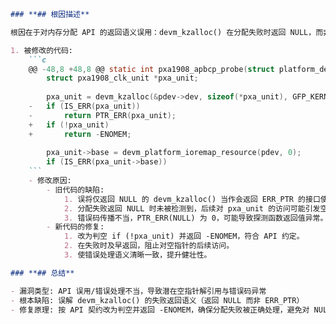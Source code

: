 ```markdown
### **## 根因描述**

根因在于对内存分配 API 的返回语义误用：devm_kzalloc() 在分配失败时返回 NULL，而非 ERR_PTR。旧代码使用 IS_ERR()/PTR_ERR() 来检测与传播错误，因此当分配失败返回 NULL 时检查不会触发，可能继续使用空指针 pxa_unit 导致空指针解引用，或者因 PTR_ERR(NULL) 等于 0 导致错误码传播不正确。

1. 被修改的代码:
    ```c
    @@ -48,8 +48,8 @@ static int pxa1908_apbcp_probe(struct platform_device *pdev)
    	struct pxa1908_clk_unit *pxa_unit;
    
    	pxa_unit = devm_kzalloc(&pdev->dev, sizeof(*pxa_unit), GFP_KERNEL);
    -	if (IS_ERR(pxa_unit))
    -		return PTR_ERR(pxa_unit);
    +	if (!pxa_unit)
    +		return -ENOMEM;
    
    	pxa_unit->base = devm_platform_ioremap_resource(pdev, 0);
    	if (IS_ERR(pxa_unit->base))
    ```
    - 修改原因:
        - 旧代码的缺陷:
            1. 误将仅返回 NULL 的 devm_kzalloc() 当作会返回 ERR_PTR 的接口使用，采用 IS_ERR()/PTR_ERR() 进行检查。
            2. 分配失败返回 NULL 时未被检测到，后续对 pxa_unit 的访问可能引发空指针解引用。
            3. 错误码传播不当，PTR_ERR(NULL) 为 0，可能导致探测函数返回值异常。
        - 新代码的修复:
            1. 改为判空 if (!pxa_unit) 并返回 -ENOMEM，符合 API 约定。
            2. 在失败时及早返回，阻止对空指针的后续访问。
            3. 使错误处理语义清晰一致，提升健壮性。

### **## 总结**

- 漏洞类型: API 误用/错误处理不当，导致潜在空指针解引用与错误码异常
- 根本缺陷: 误解 devm_kzalloc() 的失败返回语义（返回 NULL 而非 ERR_PTR）
- 修复原理: 按 API 契约改为判空并返回 -ENOMEM，确保分配失败被正确处理，避免对 NULL 指针的访问
```